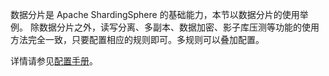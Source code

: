 
数据分片是 Apache ShardingSphere 的基础能力，本节以数据分片的使用举例。
除数据分片之外，读写分离、多副本、数据加密、影子库压测等功能的使用方法完全一致，只要配置相应的规则即可。多规则可以叠加配置。

详情请参见[配置手册](/cn/user-manual/shardingsphere-jdbc/configuration/)。
